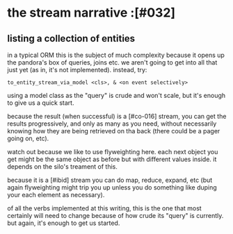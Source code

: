 # the stream narrative :[#032]

## listing a collection of entities

in a typical ORM this is the subject of much complexity because it opens
up the pandora's box of queries, joins etc. we aren't going to get into
all that just yet (as in, it's not implemented). instead, try:


    to_entity_stream_via_model <cls>, & <on event selectively>


using a model class as the "query" is crude and won't scale, but it's
enough to give us a quick start.

because the result (when successful) is a [#co-016] stream, you can get
the results progressively, and only as many as you need, without necessarily
knowing how they are being retrieved on tha back (there could be a pager
going on, etc).

watch out because we like to use flyweighting here. each next object you
get might be the same object as before but with different values inside.
it depends on the silo's treament of this.

because it is a [#ibid] stream you can do map, reduce, expand, etc (but again
flyweighting might trip you up unless you do something like duping your
each element as necessary).

of all the verbs implemented at this writing, this is the one that most
certainly will need to change because of how crude its "query" is
currently. but again, it's enough to get us started.
